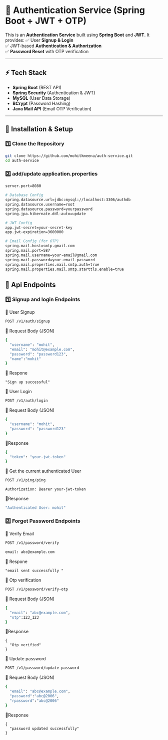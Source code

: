 # 🚀 Authentication Service (Spring Boot + JWT + OTP)

This is an **Authentication Service** built using **Spring Boot** and **JWT**. It provides:
✅ User **Signup & Login**  
✅ JWT-based **Authentication & Authorization**  
✅ **Password Reset** with OTP verification

---

## ⚡ Tech Stack
- **Spring Boot** (REST API)
- **Spring Security** (Authentication & JWT)
- **MySQL** (User Data Storage)
- **BCrypt** (Password Hashing)
- **Java Mail API** (Email OTP Verification)

---

## 🚀 Installation & Setup

### 1️⃣ Clone the Repository
```sh
git clone https://github.com/mohitkmeena/auth-service.git
cd auth-service
```

### 2️⃣  add/update application.properties
```sh
server.port=8080

# Database Config
spring.datasource.url=jdbc:mysql://localhost:3306/authdb
spring.datasource.username=root
spring.datasource.password=yourpassword
spring.jpa.hibernate.ddl-auto=update

# JWT Config
app.jwt-secret=your-secret-key
app.jwt-expiration=3600000

# Email Config (for OTP)
spring.mail.host=smtp.gmail.com
spring.mail.port=587
spring.mail.username=your-email@gmail.com
spring.mail.password=your-email-password
spring.mail.properties.mail.smtp.auth=true
spring.mail.properties.mail.smtp.starttls.enable=true

```
## 🔑 Api Endpoints
### 1️⃣   Signup and login Endpoints
📌 User Signup


```sh
POST /v1/auth/signup
```
🔹 Request Body (JSON)

```sh
{
  "username": "mohit",
  "email": "mohit@example.com",
  "password": "password123",
  "name":"mohit"
}
```
🔹 Respone
```shell
"Sign up successful"

```
📌 User Login
```sh
POST /v1/auth/login
```
🔹 Request Body (JSON)
```sh
{
  "username": "mohit",
  "password": "password123"
}
```
🔹Response 
```sh
{
  "token": "your-jwt-token"
}

```

📌 Get the current authenticated User

```sh
POST /v1/ping/ping
```
```shell
Authorization: Bearer your-jwt-token
```
🔹Response
```sh
"Authenticated User: mohit"
```

### 2️⃣   Forget Password Endpoints

📌 Verify Email


```sh
POST /v1/password/verify
```

```sh
email: abc@example.com
```
🔹 Respone
```shell
"email sent successfully "

```
📌 Otp verification
```sh
POST /v1/password/verify-otp
```
🔹 Request Body (JSON)
```sh
{
  "email": "abc@example.com",
  "otp":123_123
}
```
🔹Response
```shell
{
  "Otp verified"
}

```
📌 Update password
```sh
POST /v1/password/update-password
```
🔹 Request Body (JSON)
```sh
{
  "email": "abc@example.com",
  "password":"abc@2006",
  "rpassword":"abc@2006"
}
```
🔹Response
```shell
{
  "password updated successfully"
}

```




